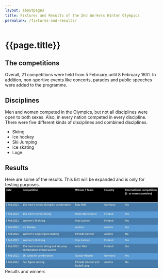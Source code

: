```yaml
---
layout: aboutpages
title: Fixtures and Results of the 2nd Workers Winter Olympics
permalink: /fixtures-and-results/
---
```

<h1>{{page.title}}</h1>
<h2>The competitions</h2>
<div class="information">
Overall, 21 competitions were held from 5 February until 8 February 1931. In addition, non-sportive events like concerts, parades and public speeches were added to the programme.</div>
<h2>Disciplines</h2>
<div class="information">
Men and women competed in the Olympics, but not all disciplines were open to both sexes. Also, in every nation competed in every discipline. There were five different kinds of disciplines and combined disciplines.</div>
<div class="facts-list">
    <ul>
        <li>Skiing</li>
        <li>Ice hockey</li>
        <li>Ski Jumping</li>
        <li>Ice skating</li>
        <li>Luge</li>
    </ul>
</div>
<h2>Results</h2>
<div class="information">
Here are some of the results. This list will be expanded and is only for testing purposes.
<div class="grid-item" id="exhibit-image"><img src="/../media/results_sample.jpg" class="img-fluid" alt="Results and winners">Results and winners</div>